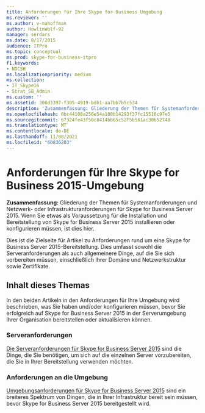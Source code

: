 ```yaml
---
title: Anforderungen für Ihre Skype for Business Umgebung
ms.reviewer: ''
ms.author: v-mahoffman
author: HowlinWolf-92
manager: serdars
ms.date: 8/17/2015
audience: ITPro
ms.topic: conceptual
ms.prod: skype-for-business-itpro
f1.keywords:
- NOCSH
ms.localizationpriority: medium
ms.collection:
- IT_Skype16
- Strat_SB_Admin
ms.custom: ''
ms.assetid: 306d3397-f305-4919-bdb1-aa7bb7b5c534
description: 'Zusammenfassung: Gliederung der Themen für Systemanforderungen und Netzwerk- oder Infrastrukturanforderungen für Skype for Business Server 2015. Wenn Sie etwas als Voraussetzung für die Installation und Bereitstellung von Skype for Business Server 2015 installieren oder konfigurieren müssen, ist dies hier.'
ms.openlocfilehash: 0bc44108a256e54a180b14293f37fc15510c97e5
ms.sourcegitcommit: 67324fe43f50c8414bb65c52f5b561ac30b52748
ms.translationtype: MT
ms.contentlocale: de-DE
ms.lasthandoff: 11/08/2021
ms.locfileid: "60836203"
---
```

# <a name="requirements-for-your-skype-for-business-2015-environment"></a>Anforderungen für Ihre Skype for Business 2015-Umgebung
 
**Zusammenfassung:** Gliederung der Themen für Systemanforderungen und Netzwerk- oder Infrastrukturanforderungen für Skype for Business Server 2015. Wenn Sie etwas als Voraussetzung für die Installation und Bereitstellung von Skype for Business Server 2015 installieren oder konfigurieren müssen, ist dies hier.
  
Dies ist die Zielseite für Artikel zu Anforderungen rund um eine Skype for Business Server 2015-Bereitstellung. Dies umfasst sowohl die Serveranforderungen als auch allgemeinere Dinge, auf die Sie sich vorbereiten müssen, einschließlich Ihrer Domäne und Netzwerkstruktur sowie Zertifikate.
  
## <a name="whats-in-this-topic"></a>Inhalt dieses Themas

In den beiden Artikeln in den Anforderungen für Ihre Umgebung wird beschrieben, was Sie haben und/oder konfigurieren müssen, bevor Sie erfolgreich auf Skype for Business Server 2015 in der Serverumgebung Ihrer Organisation bereitstellen oder aktualisieren können.
  
### <a name="server-requirements"></a>Serveranforderungen

[Die Serveranforderungen für Skype for Business Server 2015](server-requirements.md) sind die Dinge, die Sie benötigen, um sich auf die einzelnen Server vorzubereiten, die Sie in Ihrer Bereitstellung verwenden möchten.
  
### <a name="environmental-requirements"></a>Anforderungen an die Umgebung

[Umgebungsanforderungen für Skype for Business Server 2015](environmental-requirements.md) sind ein breiteres Spektrum von Dingen, die in Ihrer Infrastruktur bereit sein müssen, bevor Skype for Business Server 2015 bereitgestellt wird.
  

